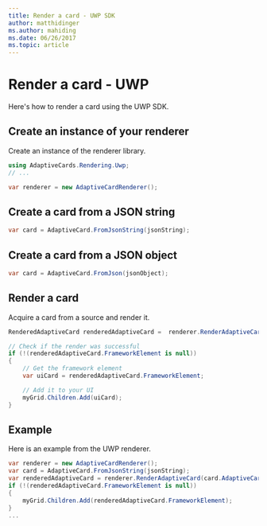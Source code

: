 ```yaml
---
title: Render a card - UWP SDK
author: matthidinger
ms.author: mahiding
ms.date: 06/26/2017
ms.topic: article
---
```


# Render a card - UWP

Here's how to render a card using the UWP SDK.

## Create an instance of your renderer

Create an instance of the renderer library. 

```csharp
using AdaptiveCards.Rendering.Uwp;
// ...

var renderer = new AdaptiveCardRenderer();
```

## Create a card from a JSON string

```csharp
var card = AdaptiveCard.FromJsonString(jsonString);
```

## Create a card from a JSON object

```csharp
var card = AdaptiveCard.FromJson(jsonObject);
```

## Render a card

Acquire a card from a source and render it.

```csharp
RenderedAdaptiveCard renderedAdaptiveCard =  renderer.RenderAdaptiveCard(card);

// Check if the render was successful
if (!(renderedAdaptiveCard.FrameworkElement is null))
{
    // Get the framework element
    var uiCard = renderedAdaptiveCard.FrameworkElement;

    // Add it to your UI
    myGrid.Children.Add(uiCard);
}
```

## Example

Here is an example from the UWP renderer.

```csharp
var renderer = new AdaptiveCardRenderer();
var card = AdaptiveCard.FromJsonString(jsonString);
var renderedAdaptiveCard = renderer.RenderAdaptiveCard(card.AdaptiveCard);
if (!(renderedAdaptiveCard.FrameworkElement is null))
{
    myGrid.Children.Add(renderedAdaptiveCard.FrameworkElement);
}
...
```
